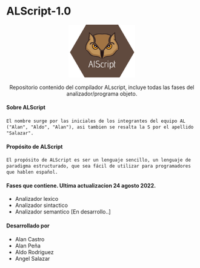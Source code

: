 

# ALScript-1.0  

<p align="center">
  <img style="text-align: center; width: 175px;" src="Recursos/Logo%20oficial.png">
</p>  
<p align="center">
    Repositorio contenido del compilador ALscript, incluye todas las fases del analizador/programa objeto.
</p>   

#### Sobre ALScript
    El nombre surge por las iniciales de los integrantes del equipo AL ("Alan", "Aldo", "Alan"), asi tambien se resalta la S por el apellido "Salazar".

#### Propósito de ALScript
    El propósito de ALScript es ser un lenguaje sencillo, un lenguaje de paradigma estructurado, que sea fácil de utilizar para programadores que hablen español.

#### Fases que contiene. Ultima actualizacion 24 agosto 2022.
- Analizador lexico
- Analizador sintactico
- Analizador semantico [En desarrollo..]  


#### Desarrollado por
- Alan Castro
- Alan Peña
- Aldo Rodriguez
- Angel Salazar
